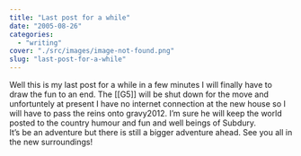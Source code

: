 ```yaml
---
title: "Last post for a while"
date: "2005-08-26"
categories: 
  - "writing"
cover: "./src/images/image-not-found.png"
slug: "last-post-for-a-while"
---
```


Well this is my last post for a while in a few minutes I will finally have to draw the fun to an end. The \[\[G5\]\] will be shut down for the move and unfortuntely at present I have no internet connection at the new house so I will have to pass the reins onto gravy2012. I’m sure he will keep the world posted to the country humour and fun and well beings of Subdury.  
It’s be an adventure but there is still a bigger adventure ahead. See you all in the new surroundings!
